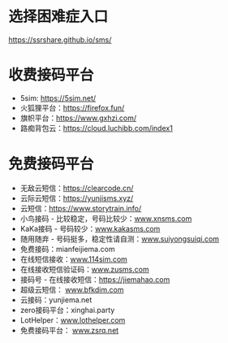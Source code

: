 
# 选择困难症入口

https://ssrshare.github.io/sms/


# 收费接码平台

- 5sim: https://5sim.net/
- 火狐狸平台：https://firefox.fun/
- 旗帜平台：https://www.gxhzi.com/
- 路痴背包云：https://cloud.luchibb.com/index1

# 免费接码平台

- 无敌云短信：https://clearcode.cn/
- 云际云短信：https://yunjisms.xyz/
- 云短信：https://www.storytrain.info/
- 小鸟接码 - 比较稳定，号码比较少：www.xnsms.com
- KaKa接码 - 号码较少：www.kakasms.com
- 随用随弃 - 号码挺多，稳定性请自测：www.suiyongsuiqi.com
- 免费接码：mianfeijiema.com
- 在线短信接收：www.114sim.com
- 在线接收短信验证码：www.zusms.com
- 接码号 - 在线接收短信：https://jiemahao.com
- 超级云短信： www.bfkdim.com
- 云接码：yunjiema.net
- zero接码平台：xinghai.party
- LotHelper：www.lothelper.com
- 免费接码平台： www.zsrq.net
